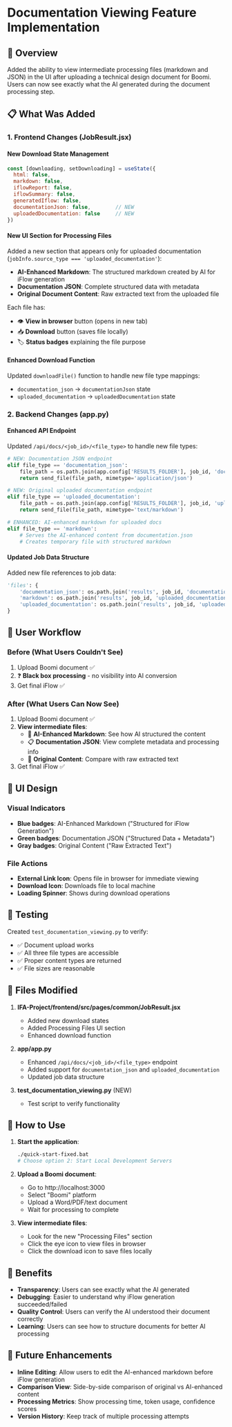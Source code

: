 # Documentation Viewing Feature Implementation

## 🎯 **Overview**

Added the ability to view intermediate processing files (markdown and JSON) in the UI after uploading a technical design document for Boomi. Users can now see exactly what the AI generated during the document processing step.

## 📋 **What Was Added**

### 1. **Frontend Changes (JobResult.jsx)**

#### New Download State Management
```javascript
const [downloading, setDownloading] = useState({
  html: false,
  markdown: false,
  iflowReport: false,
  iflowSummary: false,
  generatedIflow: false,
  documentationJson: false,        // NEW
  uploadedDocumentation: false     // NEW
})
```

#### New UI Section for Processing Files
Added a new section that appears only for uploaded documentation (`jobInfo.source_type === 'uploaded_documentation'`):

- **AI-Enhanced Markdown**: The structured markdown created by AI for iFlow generation
- **Documentation JSON**: Complete structured data with metadata
- **Original Document Content**: Raw extracted text from the uploaded file

Each file has:
- 👁️ **View in browser** button (opens in new tab)
- 📥 **Download** button (saves file locally)
- 🏷️ **Status badges** explaining the file purpose

#### Enhanced Download Function
Updated `downloadFile()` function to handle new file type mappings:
- `documentation_json` → `documentationJson` state
- `uploaded_documentation` → `uploadedDocumentation` state

### 2. **Backend Changes (app.py)**

#### Enhanced API Endpoint
Updated `/api/docs/<job_id>/<file_type>` to handle new file types:

```python
# NEW: Documentation JSON endpoint
elif file_type == 'documentation_json':
    file_path = os.path.join(app.config['RESULTS_FOLDER'], job_id, 'documentation.json')
    return send_file(file_path, mimetype='application/json')

# NEW: Original uploaded documentation endpoint  
elif file_type == 'uploaded_documentation':
    file_path = os.path.join(app.config['RESULTS_FOLDER'], job_id, 'uploaded_documentation.md')
    return send_file(file_path, mimetype='text/markdown')

# ENHANCED: AI-enhanced markdown for uploaded docs
elif file_type == 'markdown':
    # Serves the AI-enhanced content from documentation.json
    # Creates temporary file with structured markdown
```

#### Updated Job Data Structure
Added new file references to job data:
```python
'files': {
    'documentation_json': os.path.join('results', job_id, 'documentation.json'),
    'markdown': os.path.join('results', job_id, 'uploaded_documentation.md'),
    'uploaded_documentation': os.path.join('results', job_id, 'uploaded_documentation.md')  # NEW
}
```

## 🔄 **User Workflow**

### Before (What Users Couldn't See)
1. Upload Boomi document ✅
2. ❓ **Black box processing** - no visibility into AI conversion
3. Get final iFlow ✅

### After (What Users Can Now See)
1. Upload Boomi document ✅
2. **View intermediate files**:
   - 📄 **AI-Enhanced Markdown**: See how AI structured the content
   - 📋 **Documentation JSON**: View complete metadata and processing info
   - 📝 **Original Content**: Compare with raw extracted text
3. Get final iFlow ✅

## 🎨 **UI Design**

### Visual Indicators
- **Blue badges**: AI-Enhanced Markdown ("Structured for iFlow Generation")
- **Green badges**: Documentation JSON ("Structured Data + Metadata") 
- **Gray badges**: Original Content ("Raw Extracted Text")

### File Actions
- **External Link Icon**: Opens file in browser for immediate viewing
- **Download Icon**: Downloads file to local machine
- **Loading Spinner**: Shows during download operations

## 🧪 **Testing**

Created `test_documentation_viewing.py` to verify:
- ✅ Document upload works
- ✅ All three file types are accessible
- ✅ Proper content types are returned
- ✅ File sizes are reasonable

## 📁 **Files Modified**

1. **IFA-Project/frontend/src/pages/common/JobResult.jsx**
   - Added new download states
   - Added Processing Files UI section
   - Enhanced download function

2. **app/app.py**
   - Enhanced `/api/docs/<job_id>/<file_type>` endpoint
   - Added support for `documentation_json` and `uploaded_documentation`
   - Updated job data structure

3. **test_documentation_viewing.py** (NEW)
   - Test script to verify functionality

## 🚀 **How to Use**

1. **Start the application**:
   ```bash
   ./quick-start-fixed.bat
   # Choose option 2: Start Local Development Servers
   ```

2. **Upload a Boomi document**:
   - Go to http://localhost:3000
   - Select "Boomi" platform
   - Upload a Word/PDF/text document
   - Wait for processing to complete

3. **View intermediate files**:
   - Look for the new "Processing Files" section
   - Click the eye icon to view files in browser
   - Click the download icon to save files locally

## 🎯 **Benefits**

- **Transparency**: Users can see exactly what the AI generated
- **Debugging**: Easier to understand why iFlow generation succeeded/failed
- **Quality Control**: Users can verify the AI understood their document correctly
- **Learning**: Users can see how to structure documents for better AI processing

## 🔮 **Future Enhancements**

- **Inline Editing**: Allow users to edit the AI-enhanced markdown before iFlow generation
- **Comparison View**: Side-by-side comparison of original vs AI-enhanced content
- **Processing Metrics**: Show processing time, token usage, confidence scores
- **Version History**: Keep track of multiple processing attempts
